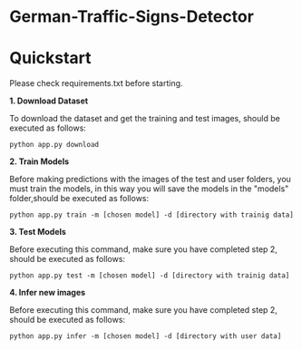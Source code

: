 # German-Traffic-Signs-Detector

# Quickstart

Please check requirements.txt before starting. 

**1. Download Dataset** 

To download the dataset and get the training and test images, should be executed as follows:

    python app.py download 

**2. Train Models** 

Before making predictions with the images of the test and user folders, you must train the models, in this way you will save the models in the "models" folder,should be executed as follows:

    python app.py train -m [chosen model] -d [directory with trainig data]


  
**3. Test Models** 

Before executing this command, make sure you have completed step 2, should be executed as follows:

    python app.py test -m [chosen model] -d [directory with trainig data]

**4. Infer new images**

Before executing this command, make sure you have completed step 2, should be executed as follows:
  
    python app.py infer -m [chosen model] -d [directory with user data]

